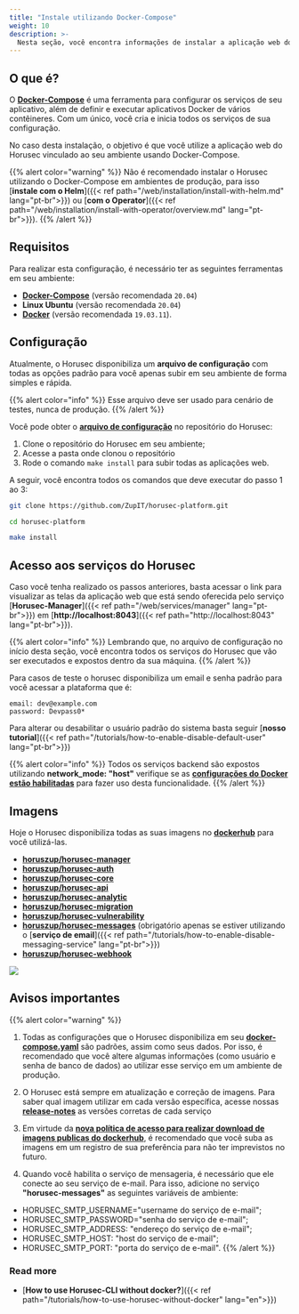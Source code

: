 ```yaml
---
title: "Instale utilizando Docker-Compose"
weight: 10
description: >-
  Nesta seção, você encontra informações de instalar a aplicação web do Horusec utilizando Docker-Compose.
---
```


## **O que é?** 

O [**Docker-Compose**](https://docs.docker.com/compose/) é uma ferramenta para configurar os serviços de seu aplicativo, além de definir e executar aplicativos Docker de vários contêineres. Com um único, você cria e inicia todos os serviços de sua configuração.

No caso desta instalação, o objetivo é que você utilize a aplicação web do Horusec vinculado ao seu ambiente usando Docker-Compose.

{{% alert color="warning" %}} 
Não é recomendado instalar o Horusec utilizando o Docker-Compose em ambientes de produção, para isso [**instale com o Helm**]({{< ref path="/web/installation/install-with-helm.md" lang="pt-br">}}) ou [**com o Operator**]({{< ref path="/web/installation/install-with-operator/overview.md" lang="pt-br">}}).
{{% /alert %}} 


## **Requisitos**

Para realizar esta configuração, é necessário ter as seguintes ferramentas em seu ambiente: 

* [**Docker-Compose**](https://docs.docker.com/compose/install/) (versão recomendada ```20.04```)
* **Linux Ubuntu** (versão recomendada ```20.04```)
* [**Docker**](https://docs.docker.com/get-docker/) (versão recomendada ```19.03.11```).



## **Configuração**

Atualmente, o Horusec disponibiliza um **arquivo de configuração** com todas as opções padrão para você apenas subir em seu ambiente de forma simples e rápida.

{{% alert color="info" %}}
Esse arquivo deve ser usado para cenário de testes, nunca de produção. 
{{% /alert %}}


Você pode obter o [**arquivo de configuração**](https://github.com/ZupIT/horusec-platform/blob/master/deployments/compose/compose.yaml) no repositório do Horusec:

1. Clone o repositório do Horusec em seu ambiente;
2. Acesse a pasta onde clonou o repositório
3. Rode o comando `make install` para subir todas as aplicações web.

A seguir, você encontra todos os comandos que deve executar do passo 1 ao 3:

```bash
git clone https://github.com/ZupIT/horusec-platform.git

cd horusec-platform

make install
```


## **Acesso aos serviços do Horusec**

Caso você tenha realizado os passos anteriores, basta acessar o link para visualizar as telas da aplicação web que está sendo oferecida pelo serviço [**Horusec-Manager**]({{< ref path="/web/services/manager" lang="pt-br">}}) em [**http://localhost:8043**]({{< ref path="http://localhost:8043" lang="pt-br">}}). 


{{% alert color="info" %}}
Lembrando que, no arquivo de configuração no início desta seção, você encontra todos os serviços do Horusec que vão ser executados e expostos dentro da sua máquina.
{{% /alert %}}

Para casos de teste o horusec disponibiliza um email e senha padrão para você acessar a plataforma que é:

```text
email: dev@example.com
password: Devpass0*
```

Para alterar ou desabilitar o usuário padrão do sistema basta seguir [**nosso tutorial**]({{< ref path="/tutorials/how-to-enable-disable-default-user" lang="pt-br">}})

{{% alert color="info" %}}
Todos os serviços backend são expostos utilizando **network_mode: "host"** verifique se as [**configurações do Docker estão habilitadas**](https://docs.docker.com/network/host/) para fazer uso desta funcionalidade.
{{% /alert %}}

## **Imagens**
Hoje o Horusec disponibiliza todas as suas imagens no [**dockerhub**](https://hub.docker.com/u/horuszup) para você utilizá-las.

* [**horuszup/horusec-manager**](https://hub.docker.com/r/horuszup/horusec-manager)
* [**horuszup/horusec-auth**](https://hub.docker.com/r/horuszup/horusec-auth)
* [**horuszup/horusec-core**](https://hub.docker.com/r/horuszup/horusec-core)
* [**horuszup/horusec-api**](https://hub.docker.com/r/horuszup/horusec-api)
* [**horuszup/horusec-analytic**](https://hub.docker.com/r/horuszup/horusec-analytic)
* [**horuszup/horusec-migration**](https://hub.docker.com/r/horuszup/horusec-migration)
* [**horuszup/horusec-vulnerability**](https://hub.docker.com/r/horuszup/horusec-vulnerability)
* [**horuszup/horusec-messages**](https://hub.docker.com/r/horuszup/horusec-messages) (obrigatório apenas se estiver utilizando o [**serviço de email**]({{< ref path="/tutorials/how-to-enable-disable-messaging-service" lang="pt-br">}})
* [**horuszup/horusec-webhook**](https://hub.docker.com/r/horuszup/horusec-webhook)

![](/docs/ptbr/web/installing/docker-compose/0-installing.gif)

## **Avisos importantes**

{{% alert color="warning" %}}
1. Todas as configurações que o Horusec disponibiliza em seu [**docker-compose.yaml**](https://github.com/ZupIT/horusec-platform/blob/master/deployments/compose/compose.yaml) são padrões, assim como seus dados. Por isso, é recomendado que você altere algumas informações (como usuário e senha de banco de dados) ao utilizar esse serviço em um ambiente de produção.


2. O Horusec está sempre em atualização e correção de imagens. Para saber qual imagem utilizar em cada versão específica, acesse nossas [**release-notes**](https://github.com/ZupIT/horusec-platform/releases) as versões corretas de cada serviço

3. Em virtude da [**nova política de acesso para realizar download de imagens publicas do dockerhub**](https://docs.docker.com/docker-hub/download-rate-limit/), é recomendado que você suba as imagens em um registro de sua preferência para não ter imprevistos no futuro.

4. Quando você habilita o serviço de mensageria, é necessário que ele conecte ao seu serviço de e-mail. Para isso, adicione no serviço **"horusec-messages"** as seguintes variáveis de ambiente: 
- HORUSEC_SMTP_USERNAME="username do serviço de e-mail";
- HORUSEC_SMTP_PASSWORD="senha do serviço de e-mail";
- HORUSEC_SMTP_ADDRESS: "endereço do serviço de e-mail";
- HORUSEC_SMTP_HOST: "host do serviço de e-mail";
- HORUSEC_SMTP_PORT: "porta do serviço de e-mail".
{{% /alert %}}



### Read more
- [**How to use Horusec-CLI without docker?**]({{< ref path="/tutorials/how-to-use-horusec-without-docker" lang="en">}})